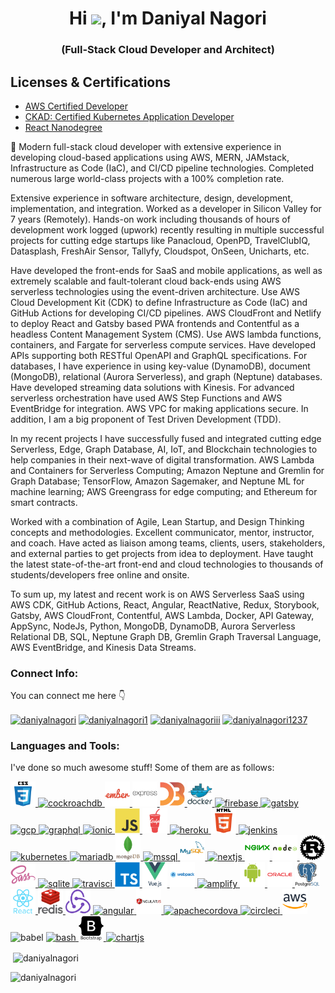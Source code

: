 <h1 align="center">Hi <img src="https://raw.githubusercontent.com/iampavangandhi/iampavangandhi/master/gifs/Hi.gif" height="40px">, I'm Daniyal Nagori</h1>
<h3 align="center">(Full-Stack Cloud Developer and Architect)</h3>

<h2>Licenses & Certifications</h2>
<ul>
  <li><a href="https://www.credly.com/badges/7f8f27e0-1dad-4011-8565-f648cb709829">AWS Certified Developer</a></li>
  <li><a href="https://www.credly.com/badges/c3e0f7e9-4c13-4393-91a8-42e9901e2e04/">CKAD: Certified Kubernetes Application Developer</a></li>
  <li><a href="https://graduation.udacity.com/confirm/4EPK27ST">React Nanodegree</a></li>
</ul>  


💬 Modern full-stack cloud developer with extensive experience in developing cloud-based applications using AWS, MERN, JAMstack, Infrastructure as Code (IaC), and CI/CD pipeline technologies. Completed numerous large world-class projects with a 100% completion rate.

Extensive experience in software architecture, design, development, implementation, and integration. Worked as a developer in Silicon Valley for 7 years (Remotely). Hands-on work including thousands of hours of development work logged (upwork) recently resulting in multiple successful projects for cutting edge startups like Panacloud, OpenPD, TravelClubIQ, Datasplash, FreshAir Sensor, Tallyfy, Cloudspot, OnSeen, Unicharts, etc.

Have developed the front-ends for SaaS and mobile applications, as well as extremely scalable and fault-tolerant cloud back-ends using AWS serverless technologies using the event-driven architecture. Use AWS Cloud Development Kit (CDK) to define Infrastructure as Code (IaC) and GitHub Actions for developing CI/CD pipelines. AWS CloudFront and Netlify to deploy React and Gatsby based PWA frontends and Contentful as a headless Content Management System (CMS). Use AWS lambda functions, containers, and Fargate for serverless compute services. Have developed APIs supporting both RESTful OpenAPI and GraphQL specifications. For databases, I have experience in using key-value (DynamoDB), document (MongoDB), relational (Aurora Serverless), and graph (Neptune) databases. Have developed streaming data solutions with Kinesis. For advanced serverless orchestration have used AWS Step Functions and AWS EventBridge for integration. AWS VPC for making applications secure. In addition, I am a big proponent of Test Driven Development (TDD).

In my recent projects I have successfully fused and integrated cutting edge Serverless, Edge, Graph Database, AI, IoT, and Blockchain technologies to help companies in their next-wave of digital transformation. AWS Lambda and Containers for Serverless Computing; Amazon Neptune and Gremlin for Graph Database; TensorFlow, Amazon Sagemaker, and Neptune ML for machine learning; AWS Greengrass for edge computing; and Ethereum for smart contracts.

Worked with a combination of Agile, Lean Startup, and Design Thinking concepts and methodologies. Excellent communicator, mentor, instructor, and coach. Have acted as liaison among teams, clients, users, stakeholders, and external parties to get projects from idea to deployment. Have taught the latest state-of-the-art front-end and cloud technologies to thousands of students/developers free online and onsite.

To sum up, my latest and recent work is on AWS Serverless SaaS using AWS CDK, GitHub Actions, React, Angular, ReactNative, Redux, Storybook, Gatsby, AWS CloudFront, Contentful, AWS Lambda, Docker, API Gateway, AppSync, NodeJs, Python, MongoDB, DynamoDB, Aurora Serverless Relational DB, SQL, Neptune Graph DB, Gremlin Graph Traversal Language, AWS EventBridge, and Kinesis Data Streams.

<h3 align="left">Connect Info:</h3>
You can connect me here 👇

<p align="left">
<a href="https://pk.linkedin.com/in/daniyalnagori" target="blank"><img align="center" src="https://raw.githubusercontent.com/rahuldkjain/github-profile-readme-generator/master/src/images/icons/Social/linked-in-alt.svg" alt="daniyalnagori" height="30" width="40" /></a>
<a href="https://twitter.com/daniyalnagori1" target="blank"><img align="center" src="https://raw.githubusercontent.com/rahuldkjain/github-profile-readme-generator/master/src/images/icons/Social/twitter.svg" alt="daniyalnagori1" height="30" width="40" /></a>
  <a href="mailto:daniyalnagoriii@gmail.com" target="blank"><img align="center" src="https://cdn.icon-icons.com/icons2/1826/PNG/128/4202011emailgmaillogomailsocialsocialmedia-115677_115624.png" alt="daniyalnagoriii" height="30" width="30" /></a>
<a href="https://fb.com/daniyalnagori1237" target="blank"><img align="center" src="https://raw.githubusercontent.com/rahuldkjain/github-profile-readme-generator/master/src/images/icons/Social/facebook.svg" alt="daniyalnagori1237" height="30" width="40" /></a>
</p>

<h3 align="left">Languages and Tools:</h3>
I've done so much awesome stuff! Some of them are as follows:<p align="left">
  
  <a href="https://www.w3schools.com/css/" target="_blank"> <img src="https://raw.githubusercontent.com/devicons/devicon/master/icons/css3/css3-original-wordmark.svg" alt="css3" width="40" height="40"/> </a><a href="https://www.cockroachlabs.com/product/cockroachdb/" target="_blank"> <img src="https://cdn.worldvectorlogo.com/logos/cockroachdb.svg" alt="cockroachdb" width="40" height="40"/> </a>  <a href="https://emberjs.com/" target="_blank"> <img src="https://raw.githubusercontent.com/devicons/devicon/master/icons/ember/ember-original-wordmark.svg" alt="ember" width="40" height="40"/> </a> <a href="https://expressjs.com" target="_blank"> <img src="https://raw.githubusercontent.com/devicons/devicon/master/icons/express/express-original-wordmark.svg" alt="express" width="40" height="40"/> </a> <a href="https://d3js.org/" target="_blank"> <img src="https://raw.githubusercontent.com/devicons/devicon/master/icons/d3js/d3js-original.svg" alt="d3js" width="40" height="40"/> </a> <a href="https://www.docker.com/" target="_blank"> <img src="https://raw.githubusercontent.com/devicons/devicon/master/icons/docker/docker-original-wordmark.svg" alt="docker" width="40" height="40"/> </a> <a href="https://firebase.google.com/" target="_blank"> <img src="https://www.vectorlogo.zone/logos/firebase/firebase-icon.svg" alt="firebase" width="40" height="40"/> </a> <a href="https://www.gatsbyjs.com/" target="_blank"> <img src="https://www.vectorlogo.zone/logos/gatsbyjs/gatsbyjs-icon.svg" alt="gatsby" width="40" height="40"/> </a> <a href="https://cloud.google.com" target="_blank"> <img src="https://www.vectorlogo.zone/logos/google_cloud/google_cloud-icon.svg" alt="gcp" width="40" height="40"/> </a> <a href="https://graphql.org" target="_blank"> <img src="https://www.vectorlogo.zone/logos/graphql/graphql-icon.svg" alt="graphql" width="40" height="40"/> </a>  <a href="https://ionicframework.com" target="_blank"> <img src="https://upload.wikimedia.org/wikipedia/commons/d/d1/Ionic_Logo.svg" alt="ionic" width="40" height="40"/> </a> <a href="https://developer.mozilla.org/en-US/docs/Web/JavaScript" target="_blank"> <img src="https://raw.githubusercontent.com/devicons/devicon/master/icons/javascript/javascript-original.svg" alt="javascript" width="40" height="40"/> </a><a href="https://gulpjs.com" target="_blank"> <img src="https://raw.githubusercontent.com/devicons/devicon/master/icons/gulp/gulp-plain.svg" alt="gulp" width="40" height="40"/> </a> <a href="https://heroku.com" target="_blank"> <img src="https://www.vectorlogo.zone/logos/heroku/heroku-icon.svg" alt="heroku" width="40" height="40"/> </a> <a href="https://www.w3.org/html/" target="_blank"> <img src="https://raw.githubusercontent.com/devicons/devicon/master/icons/html5/html5-original-wordmark.svg" alt="html5" width="40" height="40"/> </a> <a href="https://www.jenkins.io" target="_blank"> <img src="https://www.vectorlogo.zone/logos/jenkins/jenkins-icon.svg" alt="jenkins" width="40" height="40"/> </a> <a href="https://kubernetes.io" target="_blank"> <img src="https://www.vectorlogo.zone/logos/kubernetes/kubernetes-icon.svg" alt="kubernetes" width="40" height="40"/> </a> <a href="https://mariadb.org/" target="_blank"> <img src="https://www.vectorlogo.zone/logos/mariadb/mariadb-icon.svg" alt="mariadb" width="40" height="40"/> </a> <a href="https://www.mongodb.com/" target="_blank"> <img src="https://raw.githubusercontent.com/devicons/devicon/master/icons/mongodb/mongodb-original-wordmark.svg" alt="mongodb" width="40" height="40"/> </a> <a href="https://www.microsoft.com/en-us/sql-server" target="_blank"> <img src="https://www.svgrepo.com/show/303229/microsoft-sql-server-logo.svg" alt="mssql" width="40" height="40"/> </a> <a href="https://www.mysql.com/" target="_blank"> <img src="https://raw.githubusercontent.com/devicons/devicon/master/icons/mysql/mysql-original-wordmark.svg" alt="mysql" width="40" height="40"/> </a> <a href="https://nextjs.org/" target="_blank"> <img src="https://cdn.worldvectorlogo.com/logos/nextjs-3.svg" alt="nextjs" width="40" height="40"/> </a> <a href="https://www.nginx.com" target="_blank"> <img src="https://raw.githubusercontent.com/devicons/devicon/master/icons/nginx/nginx-original.svg" alt="nginx" width="40" height="40"/> </a> <a href="https://nodejs.org" target="_blank"> <img src="https://raw.githubusercontent.com/devicons/devicon/master/icons/nodejs/nodejs-original-wordmark.svg" alt="nodejs" width="40" height="40"/> </a>  <a href="https://www.rust-lang.org" target="_blank"> <img src="https://raw.githubusercontent.com/devicons/devicon/master/icons/rust/rust-plain.svg" alt="rust" width="40" height="40"/> </a> <a href="https://sass-lang.com" target="_blank"> <img src="https://raw.githubusercontent.com/devicons/devicon/master/icons/sass/sass-original.svg" alt="sass" width="40" height="40"/> </a> <a href="https://www.sqlite.org/" target="_blank"> <img src="https://www.vectorlogo.zone/logos/sqlite/sqlite-icon.svg" alt="sqlite" width="40" height="40"/> </a> <a href="https://travis-ci.org" target="_blank"> <img src="https://www.vectorlogo.zone/logos/travis-ci/travis-ci-icon.svg" alt="travisci" width="40" height="40"/> </a> <a href="https://www.typescriptlang.org/" target="_blank"> <img src="https://raw.githubusercontent.com/devicons/devicon/master/icons/typescript/typescript-original.svg" alt="typescript" width="40" height="40"/> </a> <a href="https://vuejs.org/" target="_blank"> <img src="https://raw.githubusercontent.com/devicons/devicon/master/icons/vuejs/vuejs-original-wordmark.svg" alt="vuejs" width="40" height="40"/> </a> <a href="https://webpack.js.org" target="_blank"> <img src="https://raw.githubusercontent.com/devicons/devicon/d00d0969292a6569d45b06d3f350f463a0107b0d/icons/webpack/webpack-original-wordmark.svg" alt="webpack" width="40" height="40"/> </a> <a href="https://aws.amazon.com/amplify/" target="_blank"> <img src="https://docs.amplify.aws/assets/logo-dark.svg" alt="amplify" width="40" height="40"/> </a> <a href="https://developer.android.com" target="_blank"> <img src="https://raw.githubusercontent.com/devicons/devicon/master/icons/android/android-original-wordmark.svg" alt="android" width="40" height="40"/> </a><a href="https://www.oracle.com/" target="_blank"> <img src="https://raw.githubusercontent.com/devicons/devicon/master/icons/oracle/oracle-original.svg" alt="oracle" width="40" height="40"/> </a> <a href="https://www.postgresql.org" target="_blank"> <img src="https://raw.githubusercontent.com/devicons/devicon/master/icons/postgresql/postgresql-original-wordmark.svg" alt="postgresql" width="40" height="40"/> </a> <a href="https://reactjs.org/" target="_blank"> <img src="https://raw.githubusercontent.com/devicons/devicon/master/icons/react/react-original-wordmark.svg" alt="react" width="40" height="40"/> </a> <a href="https://redis.io" target="_blank"> <img src="https://raw.githubusercontent.com/devicons/devicon/master/icons/redis/redis-original-wordmark.svg" alt="redis" width="40" height="40"/> </a> <a href="https://redux.js.org" target="_blank"> <img src="https://raw.githubusercontent.com/devicons/devicon/master/icons/redux/redux-original.svg" alt="redux" width="40" height="40"/> </a> <a href="https://angular.io" target="_blank"> <img src="https://angular.io/assets/images/logos/angular/angular.svg" alt="angular" width="40" height="40"/> </a> <a href="https://angular.io" target="_blank"> <img src="https://raw.githubusercontent.com/devicons/devicon/master/icons/angularjs/angularjs-original-wordmark.svg" alt="angularjs" width="40" height="40"/> </a> <a href="https://cordova.apache.org/" target="_blank"> <img src="https://www.vectorlogo.zone/logos/apache_cordova/apache_cordova-icon.svg" alt="apachecordova" width="40" height="40"/> </a><a href="https://circleci.com" target="_blank"> <img src="https://www.vectorlogo.zone/logos/circleci/circleci-icon.svg" alt="circleci" width="40" height="40"/> </a> <a href="https://aws.amazon.com" target="_blank"> <img src="https://raw.githubusercontent.com/devicons/devicon/master/icons/amazonwebservices/amazonwebservices-original-wordmark.svg" alt="aws" width="40" height="40"/> </a> <sda href="https://babeljs.io/" target="_blank"> <img src="https://www.vectorlogo.zone/logos/babeljs/babeljs-icon.svg" alt="babel" width="40" height="40"/> </a> <a href="httpss://www.gnu.org/software/bash/" target="_blank"> <img src="https://www.vectorlogo.zone/logos/gnu_bash/gnu_bash-icon.svg" alt="bash" width="40" height="40"/> </a> <a href="https://getbootstrap.com" target="_blank"> <img src="https://raw.githubusercontent.com/devicons/devicon/master/icons/bootstrap/bootstrap-plain-wordmark.svg" alt="bootstrap" width="40" height="40"/> </a> <a href="https://www.chartjs.org" target="_blank"> <img src="https://www.chartjs.org/media/logo-title.svg" alt="chartjs" width="40" height="40"/> </a>  </p>

<p>&nbsp;<img align="center" src="https://github-readme-stats.vercel.app/api?username=daniyalnagori&show_icons=true&locale=en" alt="daniyalnagori" /></p>

<p><img align="left" src="https://github-readme-stats.vercel.app/api/top-langs?username=daniyalnagori&show_icons=true&locale=en&layout=compact" alt="daniyalnagori" /></p>


